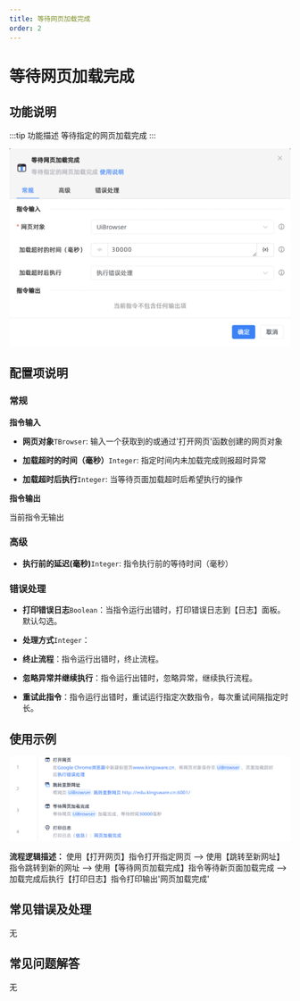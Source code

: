 ```yaml
---
title: 等待网页加载完成
order: 2
---
```


# 等待网页加载完成

## 功能说明

:::tip 功能描述
等待指定的网页加载完成
:::

![等待网页加载完成](../../../assets/等待网页加载完成_command.png)

## 配置项说明

### 常规

**指令输入**

- **网页对象**`TBrowser`: 输入一个获取到的或通过'打开网页'函数创建的网页对象

- **加载超时的时间（毫秒）**`Integer`: 指定时间内未加载完成则报超时异常

- **加载超时后执行**`Integer`: 当等待页面加载超时后希望执行的操作


**指令输出**

当前指令无输出

### 高级

- **执行前的延迟(毫秒)**`Integer`: 指令执行前的等待时间（毫秒）

### 错误处理

- **打印错误日志**`Boolean`：当指令运行出错时，打印错误日志到【日志】面板。默认勾选。

- **处理方式**`Integer`：

 - **终止流程**：指令运行出错时，终止流程。

 - **忽略异常并继续执行**：指令运行出错时，忽略异常，继续执行流程。

 - **重试此指令**：指令运行出错时，重试运行指定次数指令，每次重试间隔指定时长。

## 使用示例

![等待网页加载完成](../../../assets/等待网页加载完成_demo.png)

**流程逻辑描述：** 使用【打开网页】指令打开指定网页 --> 使用【跳转至新网址】指令跳转到新的网址 --> 使用【等待网页加载完成】指令等待新页面加载完成 --> 加载完成后执行【打印日志】指令打印输出'网页加载完成'

## 常见错误及处理

无

## 常见问题解答

无


